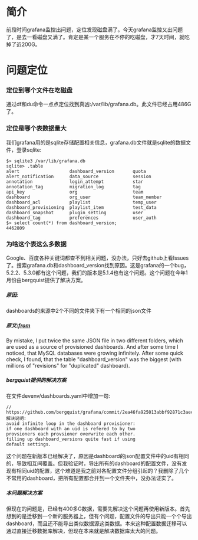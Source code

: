 # 简介
前段时间grafana监控出问题，定位发现磁盘满了。今天grafana监控又出问题了，是去一看磁盘又满了。肯定是某一个服务在不停的吃磁盘，才7天时间，就吃掉了近200G。

# 问题定位
### 定位到哪个文件在吃磁盘
通过df和du命令一点点定位找到真凶:/var/lib/grafana.db。此文件已经占用486G了。

### 定位是哪个表数据量大

我们grafana用的是sqlite存储配置相关信息，grafana.db文件就是sqlite的数据文件，登录sqlite:
```
$> sqlite3 /var/lib/grafana.db
sqlite> .table
alert                   dashboard_version       quota
alert_notification      data_source             session
annotation              login_attempt           star
annotation_tag          migration_log           tag
api_key                 org                     team
dashboard               org_user                team_member
dashboard_acl           playlist                temp_user
dashboard_provisioning  playlist_item           test_data
dashboard_snapshot      plugin_setting          user
dashboard_tag           preferences             user_auth
$> select count(*) from dashboard_version;
4462809
```

### 为啥这个表这么多数据

Google、百度各种关键词都查不到相关问题，没办法，只好去github上看Issues了。搜索grafana.db和dashboard_version找到原因。这是grafana的一个bug，5.2.2、5.3.0都有这个问题，我们的版本是5.1.4也有这个问题。这个问题在今年1月份由bergquist提供了解决方案。

##### 原因:
dashboards的来源中2个不同的文件夹下有一个相同的json文件

##### 原文:[from](https://github.com/grafana/grafana/issues/12864)
By mistake, I put twice the same JSON file in two different folders, which are used as a source of provisioned dashboards. And after some time I noticed, that MySQL databases were growing infinitely. After some quick check, I found, that the table "dashboard_version" was the biggest (with millions of "revisions" for "duplicated" dashboard).


##### bergquist提供的解决方案

在文件devenv/dashboards.yaml中增加一句:
```
// https://github.com/bergquist/grafana/commit/2ea46fa925013abbf92871c3aec17250250a9250
解决说明:
avoid infinite loop in the dashboard provisioner:
if one dashboard with an uid is refered to by two
provsioners each provsioner overwrite each other.
filling up dashboard_versions quite fast if using
default settings.
```

这个问题在新版本已经解决了，原因是dashboard的json配置文件中的uid有相同的，导致相互间覆盖。但我验证时，导出所有的dashboard的配置文件，没有发现有相同uid的配置，这个难道是我之前对各配置文件分组引起的？我删除了几个不常用的dashboard，把所有配置都合并到一个文件夹中，没办法证实了。

##### 本问题解决方案

但现在的问题是，已经有400多G数据，需要先解决这个问题再使用新版本。首先想到的是迁移到一个新的服务器上，但有个问题，配置文件的导出只能一个个导出dashboard，而且还不能导出类似数据源这类数据。本来这种配置数据迁移可以通过直接迁移数据库解决，但现在本来就是解决数据库太大的问题。


